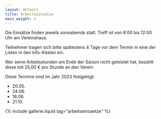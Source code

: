 ```yaml
---
layout: default
title: Arbeitseinsätze
main_weight: 1
---
```


Die Einsätze finden jeweils sonnabends statt. Treff ist von 8:00 bis 12:00 Uhr am Vereinshaus.


Teilnehmer tragen sich bitte spätestens 4 Tage vor dem Termin in eine der Listen in den Info-Kästen ein.

Wer seine Arbeitsstunden am Ende der Saison nicht geleistet hat, bezahlt diese mit 25,00 € pro Stunde an den Verein.

Diese Termine sind im Jahr 2023 festgelegt:

- 20.05.
- 24.06.
- 16.09.
- 21.10.

{% include gallerie.liquid tag="arbeitseinsaetze" %}
